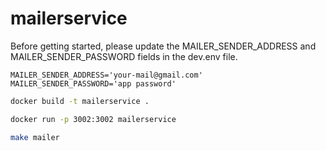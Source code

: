 # mailerservice

Before getting started, please update the MAILER_SENDER_ADDRESS and MAILER_SENDER_PASSWORD fields in the dev.env file.

```
MAILER_SENDER_ADDRESS='your-mail@gmail.com'
MAILER_SENDER_PASSWORD='app password'
```

```bash
docker build -t mailerservice .
```

```bash
docker run -p 3002:3002 mailerservice
```

```bash
make mailer
```
